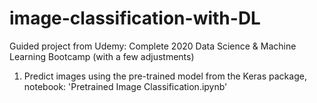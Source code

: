 # image-classification-with-DL
Guided project from Udemy: Complete 2020 Data Science &amp; Machine Learning Bootcamp (with a few adjustments)
1. Predict images using the pre-trained model from the Keras package, notebook: 'Pretrained Image Classification.ipynb'
